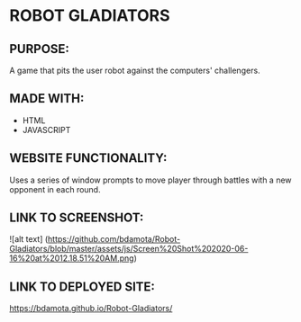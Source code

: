 # ROBOT GLADIATORS 

## PURPOSE:
  A game that pits the user robot against the computers' challengers. 
  
## MADE WITH:
 * HTML 
 * JAVASCRIPT   
  
## WEBSITE FUNCTIONALITY:
Uses a series of window prompts to move player through battles with a new opponent in each round.  

## LINK TO SCREENSHOT:
![alt text] (https://github.com/bdamota/Robot-Gladiators/blob/master/assets/js/Screen%20Shot%202020-06-16%20at%2012.18.51%20AM.png)

## LINK TO DEPLOYED SITE:
https://bdamota.github.io/Robot-Gladiators/
 


